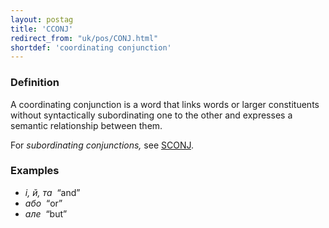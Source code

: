 ```yaml
---
layout: postag
title: 'CCONJ'
redirect_from: "uk/pos/CONJ.html"
shortdef: 'coordinating conjunction'
---
```


### Definition

A coordinating conjunction is a word that links words or larger constituents without syntactically subordinating one to the other and expresses a semantic relationship between them.

For _subordinating conjunctions,_ see [SCONJ]().

### Examples

- _і, й, та&nbsp;_ “and”
- _або&nbsp;_ “or”
- _але&nbsp;_ “but”
<!-- Interlanguage links updated So kvě 14 19:01:47 CEST 2022 -->
